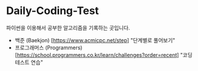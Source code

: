 # Daily-Coding-Test
파이썬을 이용해서 공부한 알고리즘을 기록하는 곳입니다.

* 백준 (Baekjon) [https://www.acmicpc.net/step]
"단계별로 풀어보기"
* 프로그래머스 (Programmers) [https://school.programmers.co.kr/learn/challenges?order=recent]
"코딩테스트 연습"
